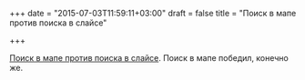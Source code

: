 +++
date = "2015-07-03T11:59:11+03:00"
draft = false
title = "Поиск в мапе против поиска в слайсе"

+++

<p><a href="http://www.darkcoding.net/software/go-slice-search-vs-map-lookup/">Поиск в мапе против поиска в слайсе</a>. Поиск в мапе победил, конечно же.</p>


